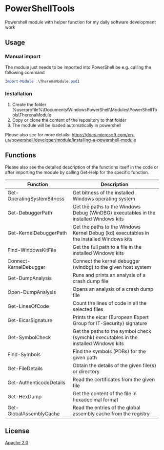 # PowerShellTools

Powershell module with helper function for my daily software development work

## Usage

### Manual import
The module just needs to be imported into PowerShell be e.g. calling the following command
```powershell
Import-Module .\TherenaModule.psd1
```

### Installation

1) Create the folder %userprofile%\Documents\WindowsPowerShell\Modules\PowerShellTools\TherenaModule
2) Copy or clone the content of the repository to that folder
3) The module will be loaded automatically in powershell

Please also see for more details: 
https://docs.microsoft.com/en-us/powershell/developer/module/installing-a-powershell-module

## Functions

Please also see the detailed description of the functions itself in the code or after importing 
the module by calling Get-Help for the specific function.

| Function  | Description  |
|-----------|--------------|
| Get-OperatingSystemBitness | Get bitness of the installed Windows operating system |
| Get-DebuggerPath | Get the paths to the Windows Debug (WinDBG) executables in the installed Windows kits |
| Get-KernelDebuggerPath | Get the paths to the Windows Kernel Debug (kd) executables in the installed Windows kits |
| Find-WindowsKitFile | Get the full path to a file in the installed Windows kits |
| Connect-KernelDebugger | Connect the kernel debugger (windbg) to the given host system |
| Get-DumpAnalysis | Runs and prints an analysis of a crash dump file |
| Open-DumpAnalysis | Opens an analysis of a crash dump file |
| Get-LinesOfCode | Count the lines of code in all the selected files |
| Get-EicarSignature | Prints the eicar (European Expert Group for IT-Security) signature |
| Get-SymbolCheck | Get the paths to the symbol check (symchk) executables in the installed Windows kits |
| Find-Symbols | Find the symbols (PDBs) for the given path |
| Get-FileDetails | Obtain the details of the given file(s) or directory |
| Get-AuthenticodeDetails | Read the certificates from the given file |
| Get-HexDump | Get the content of the file in hexadecimal format |
| Get-GlobalAssemblyCache | Read the entries of the global assembly cache from the registry |

## License

[Apache 2.0](https://github.com/Therena/PowerShellTools/blob/master/LICENSE)

